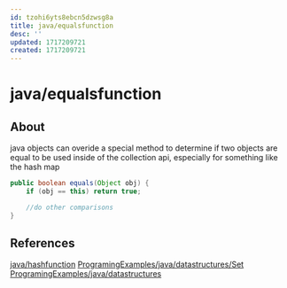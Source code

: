 ```yaml
---
id: tzohi6yts8ebcn5dzwsg8a
title: java/equalsfunction
desc: ''
updated: 1717209721
created: 1717209721
---
```

# java/equalsfunction

## About

java objects can overide a special method to determine if two objects are equal
to be used inside of the collection api, especially for something like the hash map

```java
public boolean equals(Object obj) {
    if (obj == this) return true;

    //do other comparisons
}

```

## References

[java/hashfunction](hashfunction)
[ProgramingExamples/java/datastructures/Set](../ProgramingExamples/java/datastructures/Set)
[ProgramingExamples/java/datastructures](../ProgramingExamples/java/datastructures)
